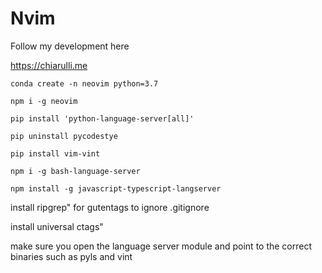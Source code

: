 # Nvim

Follow my development here

<https://chiarulli.me>

```
conda create -n neovim python=3.7

npm i -g neovim

pip install 'python-language-server[all]'

pip uninstall pycodestye

pip install vim-vint

npm i -g bash-language-server

npm install -g javascript-typescript-langserver

```

install ripgrep" for gutentags to ignore .gitignore

install universal ctags"

make sure you open the language server module and point to the correct binaries such as pyls and vint

